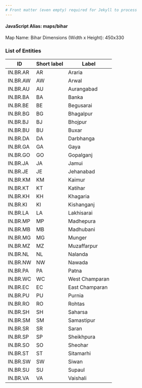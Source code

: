 ```yaml
---
# Front matter (even empty) required for Jekyll to process
---
```


#### JavaScript Alias: maps/bihar

Map Name: Bihar
Dimensions (Width x Height): 450x330






### List of Entities

ID | Short label | Label
---|---|---|
IN.BR.AR|AR|Araria
IN.BR.AW|AW|Arwal
IN.BR.AU|AU|Aurangabad
IN.BR.BA|BA|Banka
IN.BR.BE|BE|Begusarai
IN.BR.BG|BG|Bhagalpur
IN.BR.BJ|BJ|Bhojpur
IN.BR.BU|BU|Buxar
IN.BR.DA|DA|Darbhanga
IN.BR.GA|GA|Gaya
IN.BR.GO|GO|Gopalganj
IN.BR.JA|JA|Jamui
IN.BR.JE|JE|Jehanabad
IN.BR.KM|KM|Kaimur
IN.BR.KT|KT|Katihar
IN.BR.KH|KH|Khagaria
IN.BR.KI|KI|Kishanganj
IN.BR.LA|LA|Lakhisarai
IN.BR.MP|MP|Madhepura
IN.BR.MB|MB|Madhubani
IN.BR.MG|MG|Munger
IN.BR.MZ|MZ|Muzaffarpur
IN.BR.NL|NL|Nalanda
IN.BR.NW|NW|Nawada
IN.BR.PA|PA|Patna
IN.BR.WC|WC|West Champaran
IN.BR.EC|EC|East Champaran
IN.BR.PU|PU|Purnia
IN.BR.RO|RO|Rohtas
IN.BR.SH|SH|Saharsa
IN.BR.SM|SM|Samastipur
IN.BR.SR|SR|Saran
IN.BR.SP|SP|Sheikhpura
IN.BR.SO|SO|Sheohar
IN.BR.ST|ST|Sitamarhi
IN.BR.SW|SW|Siwan
IN.BR.SU|SU|Supaul
IN.BR.VA|VA|Vaishali

